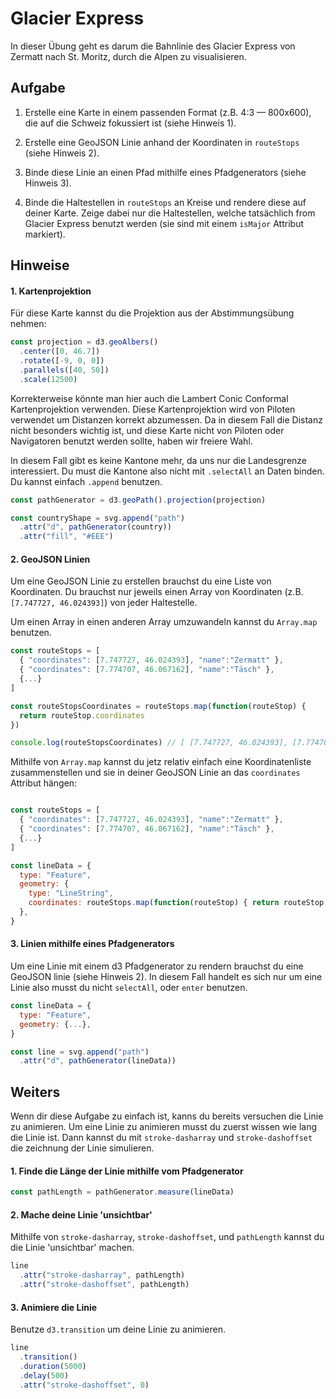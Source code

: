 
# Glacier Express

In dieser Übung geht es darum die Bahnlinie des Glacier Express von Zermatt nach St. Moritz, durch die Alpen zu visualisieren.

## Aufgabe

1. Erstelle eine Karte in einem passenden Format (z.B. 4:3 — 800x600), die auf die Schweiz fokussiert ist (siehe Hinweis 1).

2. Erstelle eine GeoJSON Linie anhand der Koordinaten in `routeStops` (siehe Hinweis 2).

3. Binde diese Linie an einen Pfad mithilfe eines Pfadgenerators (siehe Hinweis 3).

4. Binde die Haltestellen in `routeStops` an Kreise und rendere diese auf deiner Karte. Zeige dabei nur die Haltestellen, welche tatsächlich from Glacier Express benutzt werden (sie sind mit einem `isMajor` Attribut markiert).

## Hinweise

#### 1. Kartenprojektion

Für diese Karte kannst du die Projektion aus der Abstimmungsübung nehmen:

```js
const projection = d3.geoAlbers()
  .center([0, 46.7])
  .rotate([-9, 0, 0])
  .parallels([40, 50])
  .scale(12500)
```

Korrekterweise könnte man hier auch die Lambert Conic Conformal Kartenprojektion verwenden. Diese Kartenprojektion wird von Piloten verwendet um Distanzen korrekt abzumessen. Da in diesem Fall die Distanz nicht besonders wichtig ist, und diese Karte nicht von Piloten oder Navigatoren benutzt werden sollte, haben wir freiere Wahl.

In diesem Fall gibt es keine Kantone mehr, da uns nur die Landesgrenze interessiert. Du must die Kantone also nicht mit `.selectAll` an Daten binden. Du kannst einfach `.append` benutzen.

```js
const pathGenerator = d3.geoPath().projection(projection)

const countryShape = svg.append("path")
  .attr("d", pathGenerator(country))
  .attr("fill", "#EEE")
```

#### 2. GeoJSON Linien

Um eine GeoJSON Linie zu erstellen brauchst du eine Liste von Koordinaten. Du brauchst nur jeweils einen Array von Koordinaten (z.B. `[7.747727, 46.024393]`) von jeder Haltestelle.

Um einen Array in einen anderen Array umzuwandeln kannst du `Array.map` benutzen.

```js
const routeStops = [
  { "coordinates": [7.747727, 46.024393], "name":"Zermatt" },
  { "coordinates": [7.774707, 46.067162], "name":"Täsch" },
  {...}
]

const routeStopsCoordinates = routeStops.map(function(routeStop) {
  return routeStop.coordinates
})

console.log(routeStopsCoordinates) // [ [7.747727, 46.024393], [7.774707, 46.067162] ]

```

Mithilfe von `Array.map` kannst du jetz relativ einfach eine Koordinatenliste zusammenstellen und sie in deiner GeoJSON Linie an das `coordinates` Attribut hängen:

```js

const routeStops = [
  { "coordinates": [7.747727, 46.024393], "name":"Zermatt" },
  { "coordinates": [7.774707, 46.067162], "name":"Täsch" },
  {...}
]

const lineData = {
  type: "Feature",
  geometry: {
    type: "LineString",
    coordinates: routeStops.map(function(routeStop) { return routeStop.coordinates }),
  },
}

```

#### 3. Linien mithilfe eines Pfadgenerators

Um eine Linie mit einem d3 Pfadgenerator zu rendern brauchst du eine GeoJSON linie (siehe Hinweis 2). In diesem Fall handelt es sich nur um eine Linie also musst du nicht `selectAll`, oder `enter` benutzen.

```js
const lineData = {
  type: "Feature",
  geometry: {...},
}

const line = svg.append("path")
  .attr("d", pathGenerator(lineData))
```

## Weiters

Wenn dir diese Aufgabe zu einfach ist, kanns du bereits versuchen die Linie zu animieren. Um eine Linie zu animieren musst du zuerst wissen wie lang die Linie ist. Dann kannst du mit `stroke-dasharray` und `stroke-dashoffset` die zeichnung der Linie simulieren.

#### 1. Finde die Länge der Linie mithilfe vom Pfadgenerator

```js
const pathLength = pathGenerator.measure(lineData)
```

#### 2. Mache deine Linie 'unsichtbar'

Mithilfe von `stroke-dasharray`, `stroke-dashoffset`, und `pathLength` kannst du die Linie 'unsichtbar' machen.

```js
line
  .attr("stroke-dasharray", pathLength)
  .attr("stroke-dashoffset", pathLength)
```

#### 3. Animiere die Linie

Benutze `d3.transition` um deine Linie zu animieren.

```js
line
  .transition()
  .duration(5000)
  .delay(500)
  .attr("stroke-dashoffset", 0)
```
